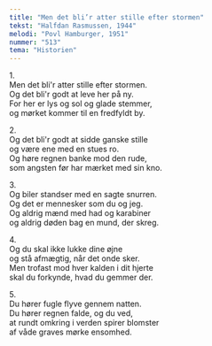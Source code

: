 ```yaml
---
title: "Men det bli’r atter stille efter stormen"
tekst: "Halfdan Rasmussen, 1944"
melodi: "Povl Hamburger, 1951"
nummer: "513"
tema: "Historien"
---
```

1\.\
Men det bli'r atter stille efter stormen.<br>
Og det bli'r godt at leve her på ny.<br>
For her er lys og sol og glade stemmer,<br>
og mørket kommer til en fredfyldt by.<br>

2\.\
Og det bli'r godt at sidde ganske stille<br>
og være ene med en stues ro.<br>
Og høre regnen banke mod den rude,<br>
som angsten før har mærket med sin kno.<br>

3\.\
Og biler standser med en sagte snurren.<br>
Og det er mennesker som du og jeg.<br>
Og aldrig mænd med had og karabiner<br>
og aldrig døden bag en mund, der skreg.<br>

4\.\
Og du skal ikke lukke dine øjne<br>
og stå afmægtig, når det onde sker.<br>
Men trofast mod hver kalden i dit hjerte<br>
skal du forkynde, hvad du gemmer der.<br>

5\.\
Du hører fugle flyve gennem natten.<br>
Du hører regnen falde, og du ved,<br>
at rundt omkring i verden spirer blomster<br>
af våde graves mørke ensomhed.<br>
